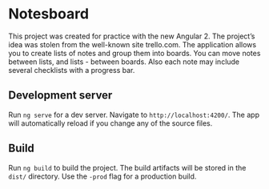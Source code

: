 # Notesboard

This project was created for practice with the new Angular 2. The project’s idea was stolen from the well-known site trello.com. The application allows you to create lists of notes and group them into boards. You can move notes between lists, and lists - between boards. Also each note may include several checklists with a progress bar.

## Development server

Run `ng serve` for a dev server. Navigate to `http://localhost:4200/`. The app will automatically reload if you change any of the source files.

## Build

Run `ng build` to build the project. The build artifacts will be stored in the `dist/` directory. Use the `-prod` flag for a production build.
